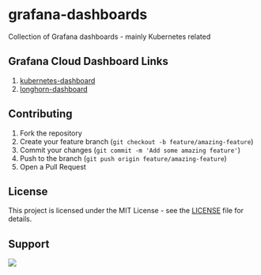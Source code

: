 # grafana-dashboards
Collection of Grafana dashboards - mainly Kubernetes related

## Grafana Cloud Dashboard Links
1. [kubernetes-dashboard](https://grafana.com/grafana/dashboards/22523-eks-dashboard/)
2. [longhorn-dashboard](https://grafana.com/grafana/dashboards/22705-longhorn-dashboard/)

## Contributing
1. Fork the repository
2. Create your feature branch (`git checkout -b feature/amazing-feature`)
3. Commit your changes (`git commit -m 'Add some amazing feature'`)
4. Push to the branch (`git push origin feature/amazing-feature`)
5. Open a Pull Request

## License
This project is licensed under the MIT License - see the [LICENSE](https://github.com/adegoodyer/grafana-dashboards/blob/master/LICENSE) file for details.

## Support
<a href="https://www.buymeacoffee.com/adegoodyer"><img src="https://img.buymeacoffee.com/button-api/?text=Buy me a book&emoji=📚&slug=adegoodyer&button_colour=5F7FFF&font_colour=ffffff&font_family=Poppins&outline_colour=000000&coffee_colour=FFDD00" /></a>

